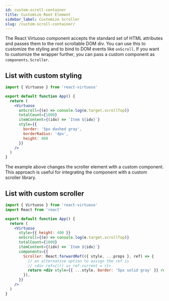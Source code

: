 ```yaml
---
id: custom-scroll-container
title: Customize Root Element
sidebar_label: Customize Scroller
slug: /custom-scroll-container/
---
```


The React Virtuoso component accepts the standard set of HTML attributes and passes them to the root scrollable DOM div.
You can use this to customize the styling and to bind to DOM events like `onScroll`. If you want to customize the wrapper further, you can pass a custom component as `components.Scroller`.

## List with custom styling

```jsx live
import { Virtuoso } from 'react-virtuoso'

export default function App() {
  return (
    <Virtuoso
      onScroll={(e) => console.log(e.target.scrollTop)}
      totalCount={1000}
      itemContent={(idx) => `Item ${idx}`}
      style={{
        border: '5px dashed gray',
        borderRadius: '4px',
        height: 400
      }}
    />
  )
}
```

The example above changes the scroller element with a custom component. This approach is useful for integrating the component with a custom scroller library.

## List with custom scroller

```jsx live
import { Virtuoso } from 'react-virtuoso'
import React from 'react'

export default function App() {
  return (
    <Virtuoso
      style={{ height: 400 }}
      onScroll={(e) => console.log(e.target.scrollTop)}
      totalCount={1000}
      itemContent={(idx) => `Item ${idx}`}
      components={{
        Scroller: React.forwardRef(({ style, ...props }, ref) => {
          // an alternative option to assign the ref is
          // <div ref={(r) => ref.current = r}>
          return <div style={{ ...style, border: '5px solid gray' }} ref={ref} {...props} />
        }),
      }}
    />
  )
}
```
